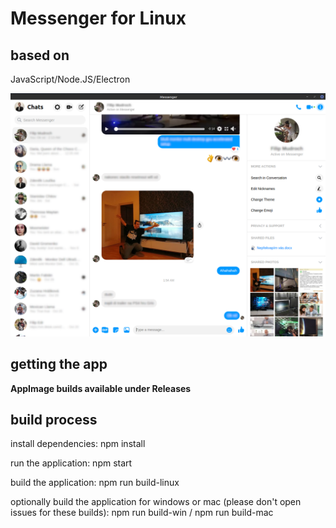 # Messenger for Linux

## based on
JavaScript/Node.JS/Electron

![screenshot](https://github.com/louckazdenekjr/messenger-for-linux/blob/master/build/screenshot.png)

## getting the app
**AppImage builds available under Releases**


## build process
install dependencies:
npm install

run the application:
npm start

build the application:
npm run build-linux

optionally build the application for windows or mac (please don't open issues for these builds):
npm run build-win / npm run build-mac
